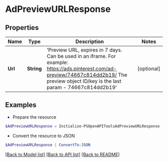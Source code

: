 # AdPreviewURLResponse
## Properties

Name | Type | Description | Notes
------------ | ------------- | ------------- | -------------
**Url** | **String** | &#39;Preview URL, expires in 7 days. Can be used in an iframe. For example: https://ads.pinterest.com/ad-preview/74667c814dd2b19/ The preview object ID/key is the last param - 74667c814dd2b19&#39; | [optional] 

## Examples

- Prepare the resource
```powershell
$AdPreviewURLResponse = Initialize-PSOpenAPIToolsAdPreviewURLResponse  -Url https://ads.pinterest.com/ad-preview/58f1a0e9ab0bd0f99462a0e4c5dd7e8297888c8a36331e88f757abe8f0295d31/
```

- Convert the resource to JSON
```powershell
$AdPreviewURLResponse | ConvertTo-JSON
```

[[Back to Model list]](../README.md#documentation-for-models) [[Back to API list]](../README.md#documentation-for-api-endpoints) [[Back to README]](../README.md)

